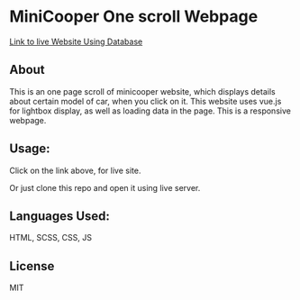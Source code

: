 # MiniCooper One scroll Webpage

[Link to live Website Using Database](https://mamathavaidehi.com/Ramesh_Mamatha_MiniDatabase)

## About

This is an one page scroll of minicooper website, which displays details about certain model of car, when you click on it. 
This website uses vue.js for lightbox display, as well as loading data in the page.
This is a responsive webpage.

## Usage:
Click on the link above, for live site.


Or just clone this repo and open it using live server.

## Languages Used:

HTML, SCSS, CSS, JS

## License 
MIT
